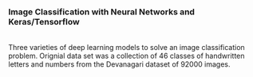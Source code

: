### Image Classification with Neural Networks and Keras/Tensorflow
<br>
Three varieties of deep learning models to solve an image classification problem.  Orignial data set was a collection of 46 classes of handwritten letters and numbers from the Devanagari dataset of 92000 images.  
<br>

